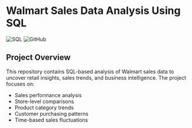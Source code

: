 # Walmart Sales Data Analysis Using SQL

![SQL](https://img.shields.io/badge/SQL-Data%20Analysis-blue)
![GitHub](https://img.shields.io/github/repo-size/yourusername/walmart-analysis-sql)

## Project Overview
This repository contains SQL-based analysis of Walmart sales data to uncover retail insights, sales trends, and business intelligence. The project focuses on:

- Sales performance analysis
- Store-level comparisons
- Product category trends
- Customer purchasing patterns
- Time-based sales fluctuations


